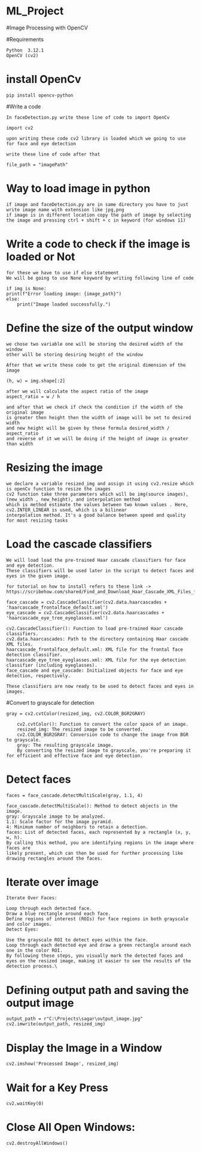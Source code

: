 # ML_Project

#Image Processing with OpenCV

#Requirements

    Python  3.12.1
    OpenCV (cv2)

# install OpenCv

    pip install opencv-python

#Write a code

    In faceDetection.py write these line of code to import OpenCv

    import cv2

    upon writing these code cv2 library is loaded which we going to use for face and eye detection

    write these line of code after that

    file_path = "imagePath"

# Way to load image in python

    if image and faceDetection.py are in same directory you have to just write image name with extension like jpg,png
    if image is in different location copy the path of image by selecting the image and pressing ctrl + shift + c in keyword (for windows 11)

# Write a code to check if the image is loaded or Not

    for these we have to use if else statement
    We will be going to use None keyword by writing following line of code

    if img is None:
    print(f"Error loading image: {image_path}")
    else:
        print("Image loaded successfully.")

# Define the size of the output window

    we chose two variable one will be storing the desired width of the window
    other will be storing desiring height of the window

    After that we write these code to get the original dimension of the image

    (h, w) = img.shape[:2]

    after we will calculate the aspect ratio of the image
    aspect_ratio = w / h

    and after that we check if check the condition if the width of the original image
    is greater then height then the width of image will be set to desired width
    and new height will be given by these formula desired_width / aspect_ratio
    and reverse of it we will be doing if the height of image is greater than width

# Resizing the image

    we declare a variable resized_img and assign it using cv2.resize which is openCv function to resize the images
    cv2 function take three parameters which will be img(source images), (new_width , new_height), and interpolation method
    which is method estimate the values between two known values . Here, cv2.INTER_LINEAR is used, which is a bilinear
    interpolation method. It's a good balance between speed and quality for most resizing tasks

# Load the cascade classifiers

    We will load load the pre-trained Haar cascade classifiers for face and eye detection.
    These classifiers will be used later in the script to detect faces and eyes in the given image.

    for tutorial on how to install refers to these link ->
    https://scribehow.com/shared/Find_and_Download_Haar_Cascade_XML_Files_from_OpenCVGitHub__fm5Szmu_SI2LhTzwjcM9mw

    face_cascade = cv2.CascadeClassifier(cv2.data.haarcascades + 'haarcascade_frontalface_default.xml')
    eye_cascade = cv2.CascadeClassifier(cv2.data.haarcascades + 'haarcascade_eye_tree_eyeglasses.xml')

    cv2.CascadeClassifier(): Function to load pre-trained Haar cascade classifiers.
    cv2.data.haarcascades: Path to the directory containing Haar cascade XML files.
    haarcascade_frontalface_default.xml: XML file for the frontal face detection classifier.
    haarcascade_eye_tree_eyeglasses.xml: XML file for the eye detection classifier (including eyeglasses).
    face_cascade and eye_cascade: Initialized objects for face and eye detection, respectively.

    These classifiers are now ready to be used to detect faces and eyes in images.

#Convert to grayscale for detection

    gray = cv2.cvtColor(resized_img, cv2.COLOR_BGR2GRAY)

        cv2.cvtColor(): Function to convert the color space of an image.
        resized_img: The resized image to be converted.
        cv2.COLOR_BGR2GRAY: Conversion code to change the image from BGR to grayscale.
        gray: The resulting grayscale image.
        By converting the resized image to grayscale, you're preparing it for efficient and effective face and eye detection.

# Detect faces

    faces = face_cascade.detectMultiScale(gray, 1.1, 4)

    face_cascade.detectMultiScale(): Method to detect objects in the image.
    gray: Grayscale image to be analyzed.
    1.1: Scale factor for the image pyramid.
    4: Minimum number of neighbors to retain a detection.
    faces: List of detected faces, each represented by a rectangle (x, y, w, h).
    By calling this method, you are identifying regions in the image where faces are
    likely present, which can then be used for further processing like drawing rectangles around the faces.

# Iterate over image

    Iterate Over Faces:

    Loop through each detected face.
    Draw a blue rectangle around each face.
    Define regions of interest (ROIs) for face regions in both grayscale and color images.
    Detect Eyes:

    Use the grayscale ROI to detect eyes within the face.
    Loop through each detected eye and draw a green rectangle around each one in the color ROI.
    By following these steps, you visually mark the detected faces and eyes on the resized image, making it easier to see the results of the detection process.\

# Defining output path and saving the output image

    output_path = r"C:\Projects\sagar\output_image.jpg"
    cv2.imwrite(output_path, resized_img)

# Display the Image in a Window
    cv2.imshow('Processed Image', resized_img)
# Wait for a Key Press
    cv2.waitKey(0)
# Close All Open Windows:
    cv2.destroyAllWindows()
